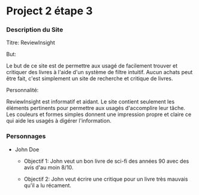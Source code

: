 # Project 2 étape 3

### Description du Site

Titre: ReviewInsight

But:

Le but de ce site est de permettre aux usagé de facilement trouver et critiquer des livres à l'aide d'un système de filtre intuitif. Aucun achats peut être fait, c'est simplement un site de recherche et critique de livres.

Personnalité:

ReviewInsight est informatif et aidant. Le site contient seulement les éléments pertinents pour permettre aux usagés d'accomplire leur tâche. Les couleurs et formes simples donnent une impression propre et claire ce qui aide les usagés à digérer l'information.

### Personnages

- John Doe

    - Objectif 1:
    John veut un bon livre de sci-fi des années 90 avec des avis d'au moin 8/10.

    - Objectif 2:
    John veut écrire une critique pour un livre très mauvais qu'il a lu récament.